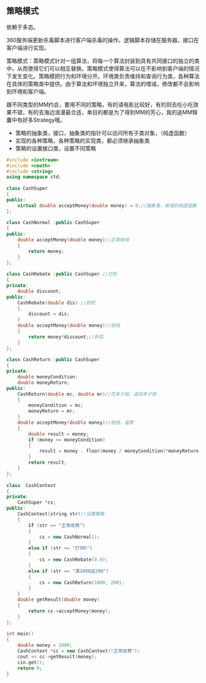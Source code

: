 ## 策略模式

依赖于多态。

360服务端更新杀毒脚本进行客户端杀毒的操作。逻辑脚本存储在服务器，接口在客户端进行实现。

策略模式：策略模式针对一组算法，将每一个算法封装到具有共同接口的独立的类中，从而使得它们可以相互替换。策略模式使得算法可以在不影响到客户端的情况下发生变化。策略模把行为和环境分开。环境类负责维持和查询行为类，各种算法在具体的策略类中提供。由于算法和环境独立开来，算法的增减，修改都不会影响到环境和客户端。  

跟不同类型的MM约会，要用不同的策略，有的请电影比较好，有的则去吃小吃效果不错，有的去海边浪漫最合适，单目的都是为了得到MM的芳心，我的追MM锦囊中有好多Strategy哦。  

- 策略的抽象类，接口，抽象类的指针可以访问所有子类对象，（纯虚函数）  
- 实现的各种策略，各种策略的实现类，都必须继承抽象类  
- 策略的设置接口类，设置不同策略  

```C++
#include <iostream>  
#include <cmath>  
#include <string>  
using namespace std;
  
class CashSuper  
{  
public:  
    virtual double acceptMoney(double money) = 0;//抽象类，收钱的纯虚函数  
};  
  
class CashNormal :public CashSuper  
{  
public:  
    double acceptMoney(double money)//正常收钱  
    {  
        return money;  
    }  
};  
  
class CashRebate :public CashSuper //打折  
{  
private:  
    double discount;  
public:  
    CashRebate(double dis) //折扣  
    {  
        discount = dis;  
    }  
    double acceptMoney(double money)//收钱  
    {  
        return money*discount;//折扣  
    }  
};  
  
class CashReturn :public CashSuper  
{  
private:  
    double moneyCondition;  
    double moneyReturn;  
public:  
    CashReturn(double mc, double mr)//花多少钱，返回多少钱  
    {  
        moneyCondition = mc;  
        moneyReturn = mr;  
    }  
    double acceptMoney(double money)//收钱，返款  
    {  
        double result = money;  
        if (money >= moneyCondition)  
        {  
            result = money - floor(money / moneyCondition)*moneyReturn;  
        }  
        return result;  
    }  
};  
  
class  CashContext  
{  
private:  
    CashSuper *cs;  
public:  
    CashContext(string str)//设置策略  
    {  
        if (str == "正常收费")  
        {  
            cs = new CashNormal();  
        }  
        else if (str == "打9折")  
        {  
            cs = new CashRebate(0.9);  
        }  
        else if (str == "满1000送200")  
        {  
            cs = new CashReturn(1000, 200);  
        }  
    }  
    double getResult(double money)  
    {  
        return cs->acceptMoney(money);  
    }  
};  
  
int main()  
{  
    double money = 1000;  
    CashContext *cc = new CashContext("正常收费");  
    cout << cc->getResult(money);  
    cin.get();  
    return 0;  
}  
```
